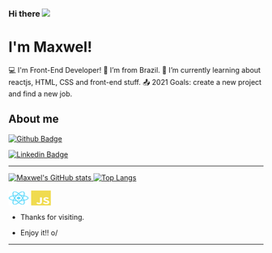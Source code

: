 <!--
**MaxwelSantana/MaxwelSantana** is a ✨ _special_ ✨ repository because its `README.md` (this file) appears on your GitHub profile.

Here are some ideas to get you started:

- 🔭 I’m currently working on ...
- 🌱 I’m currently learning ...
- 👯 I’m looking to collaborate on ...
- 🤔 I’m looking for help with ...
- 💬 Ask me about ...
- 📫 How to reach me: ...
- 😄 Pronouns: ...
- ⚡ Fun fact: ...
-->
### Hi there <img width="30" src="https://github.com/TheDudeThatCode/TheDudeThatCode/blob/master/Assets/Hi.gif" />

# I'm Maxwel!

💻 I'm Front-End Developer!
🏡 I’m from Brazil.
🌱 I’m currently learning about reactjs, HTML, CSS and front-end stuff.
:outbox_tray: 2021 Goals: create a new project and find a new job.


## About me

[![Github Badge](https://img.shields.io/badge/-Github-000?style=flat-square&logo=Github&logoColor=white&link=https://github.com/MaxwelSantana)](https://github.com/MaxwelSantana)

[![Linkedin Badge](https://img.shields.io/badge/-LinkedIn-blue?style=flat-square&logo=Linkedin&logoColor=white&link=https://www.linkedin.com/in/maxwel-santana-27ab024b/)](https://www.linkedin.com/in/maxwel-santana-27ab024b/)

----------------------------------------------------------------------------------

<div>
  <a href="https://github.com/maxwelsantana">
  <img alt="Maxwel's GitHub stats" height="180em" src="https://github-readme-stats.vercel.app/api?username=maxwelsantana&show_icons=true&theme=radical&include_all_commits=true&count_private=true"/>
  <img alt="Top Langs" height="180em" src="https://github-readme-stats.vercel.app/api/top-langs/?username=maxwelsantana&layout=compact&langs_count=7&theme=radical"/>
  </a>
</div>

<br/>

<div>
  <img align="center" alt="React" height="30" width="40" src="https://raw.githubusercontent.com/devicons/devicon/master/icons/react/react-original.svg"/>
  <img align="center" alt="JavaScript" height="30" width="40" src="https://raw.githubusercontent.com/devicons/devicon/master/icons/javascript/javascript-plain.svg">
</div>


- Thanks for visiting.

- Enjoy it!! o/

----------------------------------------------------------------------------------
